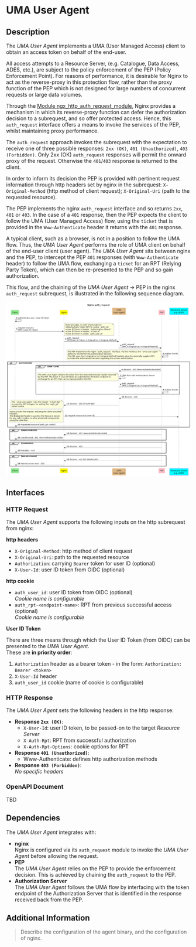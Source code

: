 # UMA User Agent

## Description

The _UMA User Agent_ implements a UMA (User Managed Access) client to obtain an access token on behalf of the end-user.

All access attempts to a Resource Server, (e.g. Catalogue, Data Access, ADES, etc.), are subject to the policy enforcement of the PEP (Policy Enforcement Point). For reasons of performance, it is desirable for Nginx to act as the reverse-proxy in this protection flow, rather than the proxy function of the PEP which is not designed for large numbers of concurrent requests or large data volumes.

Through the [Module ngx_http_auth_request_module](https://nginx.org/en/docs/http/ngx_http_auth_request_module.html), Nginx provides a mechanism in which its reverse-proxy function can defer the authorization decision to a subrequest, and so offer protected access. Hence, this `auth_request` interface offers a means to invoke the services of the PEP, whilst maintaining proxy performance.

The `auth_request` approach invokes the subrequest with the expectation to receive one of three possible responses: `2xx (OK)`, `401 (Unauthorized)`, `403 (Forbidden)`. Only 2xx (OK) `auth_request` responses will permit the onward proxy of the request. Otherwise the `401`/`403` response is returned to the client.

In order to inform its decision the PEP is provided with pertinent request information through http headers set by nginx in the subrequest: `X-Original-Method` (http method of client request); `X-Original-Uri` (path to the requested resource).

The PEP implements the nginx `auth_request` interface and so returns `2xx`, `401` or `403`. In the case of a `401` response, then the PEP expects the client to follow the UMA (User Managed Access) flow, using the `ticket` that is provided in the `Www-Authenticate` header it returns with the `401` response.

A typical client, such as a browser, is not in a position to follow the UMA flow. Thus, the _UMA User Agent_ performs the role of UMA client on behalf of the end-user client (user agent). The _UMA User Agent_ sits between nginx and the PEP, to intercept the PEP `401` responses (with `Www-Authenticate` header) to follow the UMA flow, exchanging a `ticket` for an RPT (Relying Party Token), which can then be re-presented to the PEP and so gain authorization.

This flow, and the chaining of the _UMA User Agent_ -> PEP in the nginx `auth_request` subrequest, is illustrated in the following sequence diagram.

![Nginx auth_request](../../img/iam/nginx-auth_request-seq.png)

## Interfaces

### HTTP Request

The _UMA User Agent_ supports the following inputs on the http subrequest from nginx:

**http headers**

* `X-Original-Method`: http method of client request
* `X-Original-Uri`: path to the requested resource
* `Authorization`: carrying `Bearer` token for user ID (optional)
* `X-User-Id`: user ID token from OIDC (optional)

**http cookie**

* `auth_user_id`: user ID token from OIDC (optional)<br>
  _Cookie name is configurable_
* `auth_rpt-<endpoint-name>`: RPT from previous successful access (optional)<br>
  _Cookie name is configurable_

**User ID Token**

There are three means through which the User ID Token (from OIDC) can be presented to the _UMA User Agent_.<br>
These are **in priority order**:

1. `Authorization` header as a bearer token - in the form: `Authorization: Bearer <token>`
2. `X-User-Id` header
3. `auth_user_id` cookie (name of cookie is configurable)

### HTTP Response

The _UMA User Agent_ sets the following headers in the http response:

* **Response `2xx (OK)`**:
    * `X-User-Id`: user ID token, to be passed-on to the target _Resource Server_
    * `X-Auth-Rpt`: RPT from successful authorization
    * `X-Auth-Rpt-Options`: cookie options for RPT
* **Response `401 (Unauthorized)`**:
    * Www-Authenticate: defines http authorization methods
* **Response `403 (Forbidden)`**:<br>
    _No specific headers_

### OpenAPI Document

TBD

## Dependencies

The _UMA User Agent_ integrates with:

* **nginx**<br>
    Nginx is configured via its `auth_request` module to invoke the _UMA User Agent_ before allowing the request.
* **PEP**<br>
    The _UMA User Agent_ relies on the PEP to provide the enforcement decision. This is achieved by chaining the `auth_request` to the PEP.
* **Authorization Server**<br>
    The _UMA User Agent_ follows the UMA flow by interfacing with the token endpoint of the Authorization Server that is identified in the response received back from the PEP.

## Additional Information

> Describe the configuration of the agent binary, and the configuration of nginx.
